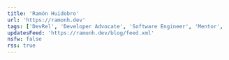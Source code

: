 ```yaml
---
title: 'Ramón Huidobro'
url: 'https://ramonh.dev'
tags: ['DevRel', 'Developer Advocate', 'Software Engineer', 'Mentor', 'Freelancer']
updatesFeed: 'https://ramonh.dev/blog/feed.xml'
nsfw: false
rss: true
---
```

